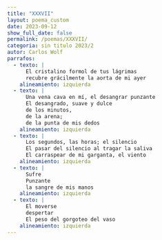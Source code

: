 ```yaml
---
title: "XXXVII"
layout: poema_custom
date: 2023-09-12
show_full_date: false
permalink: /poemas/XXXVII/
categoria: sin titulo 2023/2
autor: Carlos Wolf
parrafos:
  - texto: |
      El cristalino formol de tus lágrimas
      recubre grácilmente la aorta de mi ayer
    alineamiento: izquierda
  - texto: |
      Una vena cava en mí, el desangrar punzante
      El desangrado, suave y dulce
      de los minutos,
      de la arena;
      de la punta de mis dedos
    alineamiento: izquierda
  - texto: |
      Los segundos, las horas; el silencio
      El pasar del silencio al tragar la saliva
      El carraspear de mi garganta, el viento
    alineamiento: izquierda
  - texto: |
      Sufre
      Punzante
      la sangre de mis manos
    alineamiento: izquierda
  - texto: |
      El moverse
      despertar
      El peso del gorgoteo del vaso
    alineamiento: izquierda
---
```

